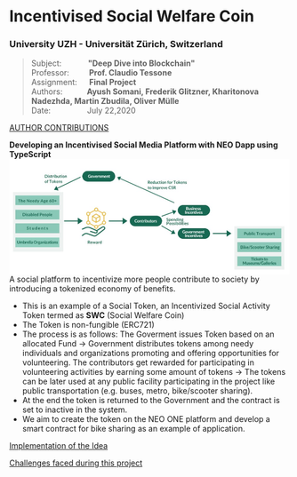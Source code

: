 # Incentivised Social Welfare Coin
### University UZH - Universität Zürich, Switzerland

> Subject: &nbsp;  &emsp; &emsp; **"Deep Dive into Blockchain"** <br>
> Professor:&emsp; &emsp; **Prof. Claudio Tessone** <br>
> Assignment: &emsp; **Final Project** <br>
> Authors: &ensp; &ensp; &emsp; **Ayush Somani, Frederik Glitzner, Kharitonova Nadezhda, Martin Zbudila, Oliver Mülle** <br>
> Date: &ensp; &ensp; &emsp; &emsp; &nbsp;July 22,2020  <br>

[AUTHOR CONTRIBUTIONS](docs/Authorship.md) <br>

<b> Developing an Incentivised Social Media Platform with NEO Dapp using TypeScript</b> <br>
<img src='docs/Schema Diagram.jpg' align="center" width=800> <br>
A social platform to incentivize more people contribute to society by introducing a tokenized economy of benefits.  <br>
- This is an example of a Social Token, an Incentivized Social Activity Token termed as **SWC** (Social Welfare Coin) <br>
- The Token is non-fungible (ERC721)<br>
- The process is as follows: The Goverment issues Token based on an allocated Fund -> Government distributes tokens among needy individuals and organizations promoting and offering opportunities for volunteering. The contributors get rewarded for participating in volunteering activities by earning some amount of tokens -> The tokens can be later used at any public facility participating in the project like public transportation (e.g. buses, metro, bike/scooter sharing).
- At the end the token is returned to the Government and the contract is set to inactive in the system.
- We aim to create the token on the NEO ONE platform and develop a smart contract for bike sharing as an example of application.

[Implementation of the Idea](docs/Implementation.md)

[Challenges faced during this project](docs/CONTRIBUTING.md) <br>

